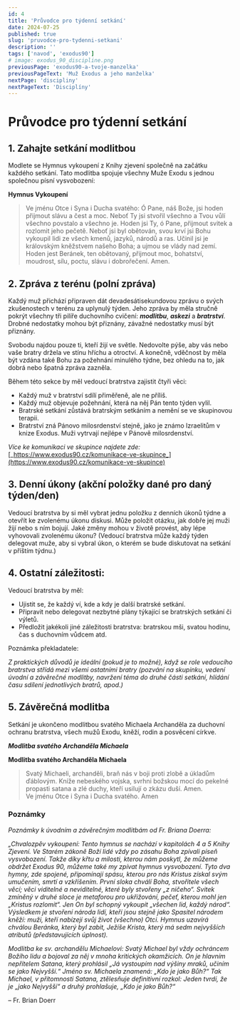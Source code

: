```yaml
---
id: 4
title: 'Průvodce pro týdenní setkání'
date: 2024-07-25
published: true
slug: 'pruvodce-pro-tydenni-setkani'
description: ''
tags: ['navod', 'exodus90']
# image: exodus_90_discipline.png
previousPage: 'exodus90-a-tvoje-manzelka'
previousPageText: 'Muž Exodus a jeho manželka'
nextPage: 'discipliny'
nextPageText: 'Disciplíny'
---
```


# Průvodce pro týdenní setkání

## 1\. Zahajte setkání modlitbou

Modlete se Hymnus vykoupení z Knihy zjevení společně na začátku každého setkání. Tato modlitba spojuje všechny Muže Exodu s jednou společnou písní vysvobození:

**Hymnus Vykoupení**

> Ve jménu Otce i Syna i Ducha svatého:
> Ó Pane, náš Bože, jsi hoden přijmout slávu a čest a moc.
> Neboť Ty jsi stvořil všechno a Tvou vůlí všechno povstalo a všechno je.
> Hoden jsi Ty, ó Pane, přijmout svitek a rozlomit jeho pečetě.
> Neboť jsi byl obětován, svou krví jsi Bohu vykoupil lidi ze všech kmenů, jazyků, národů a ras.
> Učinil jsi je královským kněžstvem našeho Boha; a ujmou se vlády nad zemí.
> Hoden jest Beránek, ten obětovaný, přijmout moc, bohatství, moudrost, sílu, poctu, slávu i dobrořečení.
> Amen.

## 2\. Zpráva z terénu (polní zpráva)

Každý muž přichází připraven dát devadesátisekundovou zprávu o svých zkušenostech v terénu za uplynulý týden. Jeho zpráva by měla stručně pokrýt všechny tři pilíře duchovního cvičení: **_modlitbu_**, **_askezi_** a **_bratrství_**. Drobné nedostatky mohou být přiznány, závažné nedostatky musí být přiznány.

Svobodu najdou pouze ti, kteří žijí ve světle. Nedovolte pýše, aby vás nebo vaše bratry držela ve stínu hříchu a otroctví. A konečně, vděčnost by měla být vzdána také Bohu za požehnání minulého týdne, bez ohledu na to, jak dobrá nebo špatná zpráva zazněla.

Během této sekce by měl vedoucí bratrstva zajistit čtyři věci:

- Každý muž v bratrství sdílí přiměřeně, ale ne příliš.
- Každý muž objevuje požehnání, která na něj Pán tento týden vylil.
- Bratrské setkání zůstává bratrským setkáním a nemění se ve skupinovou terapii.
- Bratrství zná Pánovo milosrdenství stejně, jako je známo Izraelitům v knize Exodus. Muži vytrvají nejlépe v Pánově milosrdenství.

_Více ke komunikaci ve skupince najdete zde:_ [_https://www.exodus90.cz/komunikace-ve-skupince_](https://www.exodus90.cz/komunikace-ve-skupince)

## 3\. Denní úkony (akční položky dané pro daný týden/den)

Vedoucí bratrstva by si měl vybrat jednu položku z denních úkonů týdne a otevřít ke zvolenému úkonu diskusi. Může položit otázku, jak dobře jej muži žijí nebo s ním bojují. Jaké změny mohou v životě provést, aby lépe vyhovovali zvolenému úkonu? (Vedoucí bratrstva může každý týden delegovat muže, aby si vybral úkon, o kterém se bude diskutovat na setkání v příštím týdnu.)

## 4\. Ostatní záležitosti:

Vedoucí bratrstva by měl:

- Ujistit se, že každý ví, kde a kdy je další bratrské setkání.
- Připravit nebo delegovat nezbytné plány týkající se bratrských setkání či výletů.
- Předložit jakékoli jiné záležitosti bratrstva: bratrskou mši, svatou hodinu, čas s duchovním vůdcem atd.

Poznámka překladatele:

_Z praktických důvodů je ideální (pokud je to možné), když se role vedoucího bratrstva střídá mezi všemi ostatními bratry (pozvání na skupinku, vedení úvodní a závěrečné modlitby, navržení téma do druhé části setkání, hlídání času sdílení jednotlivých bratrů, apod.)_

## 5\. Závěrečná modlitba

Setkání je ukončeno modlitbou svatého Michaela Archanděla za duchovní ochranu bratrstva, všech mužů Exodu, kněží, rodin a posvěcení církve.

**_Modlitba svatého Archanděla Michaela_**

**Modlitba svatého Archanděla Michaela**

> Svatý Michaeli, archanděli,
> braň nás v boji proti zlobě a úkladům ďáblovým.
> Kníže nebeského vojska,
> svrhni božskou mocí do pekelné propasti
> satana a zlé duchy, kteří usilují o zkázu duší.
> Amen.
> ​<br />
> Ve jménu Otce i Syna i Ducha svatého. Amen

### Poznámky

_Poznámky k úvodním a závěrečným modlitbám od Fr. Briana Doerra:_

_„Chvalozpěv vykoupení: Tento hymnus se nachází v kapitolách 4 a 5 Knihy Zjevení. Ve Starém zákoně Boží lidé vždy po zásahu Boha zpívali píseň vysvobození. Takže díky křtu a milosti, kterou nám poskytl, že můžeme obdržet Exodus 90, můžeme také my zpívat hymnus vysvobození. Tyto dva hymny, zde spojené, připomínají spásu, kterou pro nás Kristus získal svým umučením, smrtí a vzkříšením. První sloka chválí Boha, stvořitele všech věcí; věci viditelné a neviditelné, které byly stvořeny „z ničeho“. Svitek zmíněný v druhé sloce je metaforou pro ukřižování, pečeť, kterou mohl jen „Kristus rozlomit“. Jen On byl schopný vykoupit „všechen lid, každý národ“. Výsledkem je stvoření národa lidí, kteří jsou stejně jako Spasitel národem kněží: muži, kteří nabízejí svůj život (všechno) Otci. Hymnus uzavírá chválou Beránka, který byl zabit, Ježíše Krista, který má sedm nejvyšších atributů (představujících úplnost)._

_Modlitba ke sv. archandělu Michaelovi: Svatý Michael byl vždy ochráncem Božího lidu a bojoval za něj v mnoha kritických okamžicích. On je hlavním nepřítelem Satana, který prohlásil „Já vystoupím nad výšiny mraků, učiním se jako Nejvyšší.“ Jméno sv. Michaela znamená: „Kdo je jako Bůh?“ Tak Michael, v přítomnosti Satana, ztělesňuje definitivní rozkol: Jeden tvrdí, že je „jako Nejvyšší“ a druhý prohlašuje, „Kdo je jako Bůh?“_

– Fr. Brian Doerr

